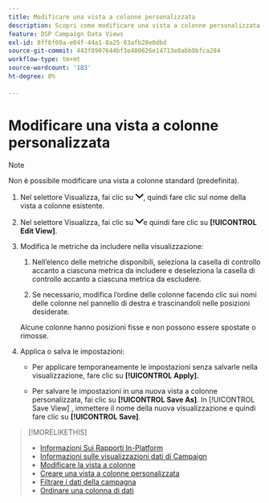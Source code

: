 ```yaml
---
title: Modificare una vista a colonne personalizzata
description: Scopri come modificare una vista a colonne personalizzata.
feature: DSP Campaign Data Views
exl-id: 8ff6f09a-e04f-44a1-8a25-03afb28e0dbd
source-git-commit: 443f8907644bf3e480626e14713e8abb9bfca284
workflow-type: tm+mt
source-wordcount: '183'
ht-degree: 0%

---
```


# Modificare una vista a colonne personalizzata

>[!NOTE]
>
>Non è possibile modificare una vista a colonne standard (predefinita).

1. Nel selettore Visualizza, fai clic su ![freccia giù](/help/dsp/assets/chevron-down.png), quindi fare clic sul nome della vista a colonne esistente.

1. Nel selettore Visualizza, fai clic su ![freccia giù](/help/dsp/assets/chevron-down.png)e quindi fare clic su **[!UICONTROL Edit View]**.

1. Modifica le metriche da includere nella visualizzazione:

   1. Nell’elenco delle metriche disponibili, seleziona la casella di controllo accanto a ciascuna metrica da includere e deseleziona la casella di controllo accanto a ciascuna metrica da escludere.

   1. Se necessario, modifica l’ordine delle colonne facendo clic sui nomi delle colonne nel pannello di destra e trascinandoli nelle posizioni desiderate.

   Alcune colonne hanno posizioni fisse e non possono essere spostate o rimosse.

1. Applica o salva le impostazioni:

   * Per applicare temporaneamente le impostazioni senza salvarle nella visualizzazione, fare clic su **[!UICONTROL Apply].**

   * Per salvare le impostazioni in una nuova vista a colonne personalizzata, fai clic su **[!UICONTROL Save As]**. In [!UICONTROL Save View] , immettere il nome della nuova visualizzazione e quindi fare clic su **[!UICONTROL Save]**.

>[!MORELIKETHIS]
>
>* [Informazioni Sui Rapporti In-Platform](campaign-reports-about.md)
>* [Informazioni sulle visualizzazioni dati di Campaign](campaign-data-views-about.md)
>* [Modificare la vista a colonne](column-view-change.md)
>* [Creare una vista a colonne personalizzata](column-view-create.md)
>* [Filtrare i dati della campagna](campaign-data-filter.md)
>* [Ordinare una colonna di dati](campaign-data-sort.md)

